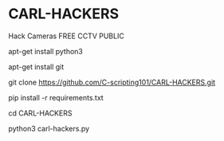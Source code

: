 # CARL-HACKERS
Hack Cameras FREE CCTV PUBLIC


apt-get install python3

apt-get install git

git clone https://github.com/C-scripting101/CARL-HACKERS.git

pip install -r requirements.txt

cd CARL-HACKERS

python3 carl-hackers.py
